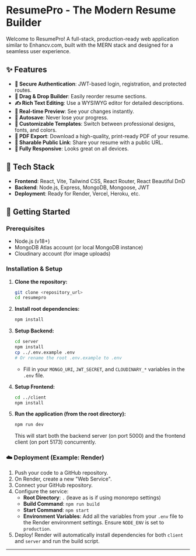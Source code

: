 # ResumePro - The Modern Resume Builder

Welcome to ResumePro! A full-stack, production-ready web application similar to Enhancv.com, built with the MERN stack and designed for a seamless user experience.

## ✨ Features

- **🔐 Secure Authentication**: JWT-based login, registration, and protected routes.
- **🧱 Drag & Drop Builder**: Easily reorder resume sections.
- **✍️ Rich Text Editing**: Use a WYSIWYG editor for detailed descriptions.
- **🚀 Real-time Preview**: See your changes instantly.
- **💾 Autosave**: Never lose your progress.
- **🎨 Customizable Templates**: Switch between professional designs, fonts, and colors.
- **📄 PDF Export**: Download a high-quality, print-ready PDF of your resume.
- **🔗 Sharable Public Link**: Share your resume with a public URL.
- **📱 Fully Responsive**: Looks great on all devices.

## 🔩 Tech Stack

- **Frontend**: React, Vite, Tailwind CSS, React Router, React Beautiful DnD
- **Backend**: Node.js, Express, MongoDB, Mongoose, JWT
- **Deployment**: Ready for Render, Vercel, Heroku, etc.

## 🚀 Getting Started

### Prerequisites

- Node.js (v18+)
- MongoDB Atlas account (or local MongoDB instance)
- Cloudinary account (for image uploads)

### Installation & Setup

1.  **Clone the repository:**
    ```bash
    git clone <repository_url>
    cd resumepro
    ```

2.  **Install root dependencies:**
    ```bash
    npm install
    ```

3.  **Setup Backend:**
    ```bash
    cd server
    npm install
    cp ../.env.example .env 
    # Or rename the root .env.example to .env
    ```
    - Fill in your `MONGO_URI`, `JWT_SECRET`, and `CLOUDINARY_*` variables in the `.env` file.

4.  **Setup Frontend:**
    ```bash
    cd ../client
    npm install
    ```

5.  **Run the application (from the root directory):**
    ```bash
    npm run dev
    ```
    This will start both the backend server (on port 5000) and the frontend client (on port 5173) concurrently.

### ☁️ Deployment (Example: Render)

1.  Push your code to a GitHub repository.
2.  On Render, create a new "Web Service".
3.  Connect your GitHub repository.
4.  Configure the service:
    - **Root Directory**: `.` (leave as is if using monorepo settings)
    - **Build Command**: `npm run build`
    - **Start Command**: `npm start`
    - **Environment Variables**: Add all the variables from your `.env` file to the Render environment settings. Ensure `NODE_ENV` is set to `production`.
5.  Deploy! Render will automatically install dependencies for both `client` and `server` and run the build script.

---